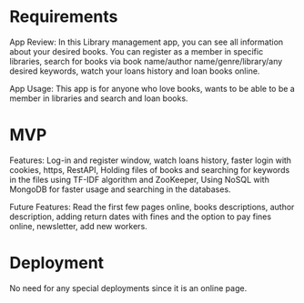 # Requirements

App Review:
In this Library management app, you can see all information about your desired books.
You can register as a member in specific libraries, search for books via book name/author name/genre/library/any desired keywords,
watch your loans history and loan books online.

App Usage:
This app is for anyone who love books, wants to be able to be a member in libraries and search and loan books.


# MVP 

Features:
Log-in and register window, watch loans history, faster login with cookies, https, RestAPI, Holding files of books and searching for keywords in the files using TF-IDF algorithm and ZooKeeper, Using NoSQL with MongoDB for faster usage and searching in the databases.

Future Features:
Read the first few pages online, books descriptions, author description, adding return dates with fines and the option to pay fines online, newsletter, add new workers.


# Deployment 

No need for any special deployments since it is an online page.




